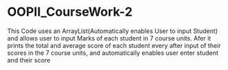 # OOPII_CourseWork-2
This Code uses an ArrayList(Automatically enables User to input Student) and allows user to input Marks of each student in 7 course units. Afer it prints the total and average score of each student every after input of their scores in the 7 course units, and automatically enables user enter student and their score 
